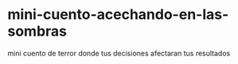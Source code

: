 # mini-cuento-acechando-en-las-sombras
mini cuento de terror donde tus decisiones afectaran tus resultados
